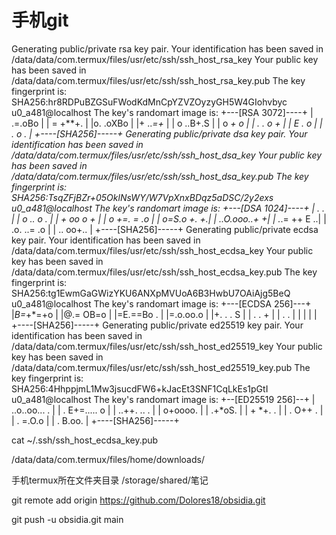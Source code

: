 # 手机git
Generating public/private rsa key pair.
Your identification has been saved in /data/data/com.termux/files/usr/etc/ssh/ssh_host_rsa_key
Your public key has been saved in /data/data/com.termux/files/usr/etc/ssh/ssh_host_rsa_key.pub
The key fingerprint is:
SHA256:hr8RDPuBZGSuFWodKdMnCpYZVZOyzyGH5W4GIohvbyc u0_a481@localhost
The key's randomart image is:
+---[RSA 3072]----+
|  .=.oBo         |
|  = +**+.        |
|o. .oXBo         |
|+ ..*=+*         |
| o ..B+.S        |
|  o   *+ o       |
| . . o  +        |
|    E .  o       |
|   . o  .        |
+----[SHA256]-----+
Generating public/private dsa key pair.
Your identification has been saved in /data/data/com.termux/files/usr/etc/ssh/ssh_host_dsa_key
Your public key has been saved in /data/data/com.termux/files/usr/etc/ssh/ssh_host_dsa_key.pub
The key fingerprint is:
SHA256:TsqZFjBZr+05OklNsWY/W7VpXnxBDqz5aDSC/2y2exs u0_a481@localhost
The key's randomart image is:
+---[DSA 1024]----+
|      .     .    |
|     o ..    o . |
|    +   oo  o +  |
|     o +=. =  .o |
|      o=S.o +. +.|
|     ..O.ooo..+ +|
|     .*.= ++ E ..|
|     .o. ..= .o  |
|      ..  oo+..  |
+----[SHA256]-----+
Generating public/private ecdsa key pair.
Your identification has been saved in /data/data/com.termux/files/usr/etc/ssh/ssh_host_ecdsa_key
Your public key has been saved in /data/data/com.termux/files/usr/etc/ssh/ssh_host_ecdsa_key.pub
The key fingerprint is:
SHA256:tg1EwmGaGWizYKU6ANXpMVUoA6B3HwbU7OAiAjg5BeQ u0_a481@localhost
The key's randomart image is:
+---[ECDSA 256]---+
|*B=*+*=+o        |
|@.= OB=o         |
|=E.==Bo .        |
|=.o.oo.o         |
|+. .  . S        |
| .     . +       |
|        . .      |
|                 |
|                 |
+----[SHA256]-----+
Generating public/private ed25519 key pair.
Your identification has been saved in /data/data/com.termux/files/usr/etc/ssh/ssh_host_ed25519_key
Your public key has been saved in /data/data/com.termux/files/usr/etc/ssh/ssh_host_ed25519_key.pub
The key fingerprint is:
SHA256:4HhppjmL1Mw3jsucdFW6+kJacEt3SNF1CqLkEs1pGtI u0_a481@localhost
The key's randomart image is:
+--[ED25519 256]--+
|   ..o..oo... .  |
|  . E+=..... o   |
|   ..++. .. .    |
|    o+oooo.      |
|    .+*oS.       |
|   + *+. .       |
|  . O++ .        |
| . =.O.o         |
|  . B.oo.        |
+----[SHA256]-----+


cat ~/.ssh/ssh_host_ecdsa_key.pub



/data/data/com.termux/files/home/downloads/


手机termux所在文件夹目录
/storage/shared/笔记


git remote add origin https://github.com/Dolores18/obsidia.git

git push -u obsidia.git main




